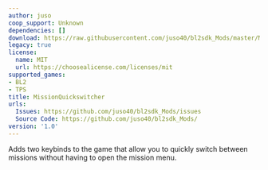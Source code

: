 ```yaml
---
author: juso
coop_support: Unknown
dependencies: []
download: https://raw.githubusercontent.com/juso40/bl2sdk_Mods/master/MissionQuickswitcher/MissionQuickswitcher.zip
legacy: true
license:
  name: MIT
  url: https://choosealicense.com/licenses/mit
supported_games:
- BL2
- TPS
title: MissionQuickswitcher
urls:
  Issues: https://github.com/juso40/bl2sdk_Mods/issues
  Source Code: https://github.com/juso40/bl2sdk_Mods/
version: '1.0'
---
```

Adds two keybinds to the game that allow you to quickly switch between missions without having to open the mission menu.